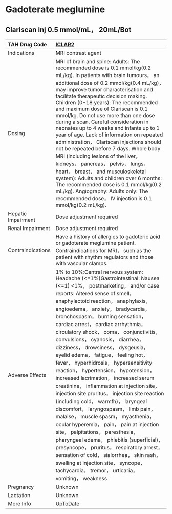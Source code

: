 # Gadoterate meglumine

## Clariscan inj 0.5 mmol/mL， 20mL/Bot

| TAH Drug Code      | [ICLAR2](https://www.tahsda.org.tw/drugs/hissearch.php?drug_code=ICLAR2)                                                                                                                                                                                                                                                                                                                                                                                                                                                                                                                                                                                                                                                                                                                                                                                                                                                                                                                                                                                                                                                               |
|:-------------------|:---------------------------------------------------------------------------------------------------------------------------------------------------------------------------------------------------------------------------------------------------------------------------------------------------------------------------------------------------------------------------------------------------------------------------------------------------------------------------------------------------------------------------------------------------------------------------------------------------------------------------------------------------------------------------------------------------------------------------------------------------------------------------------------------------------------------------------------------------------------------------------------------------------------------------------------------------------------------------------------------------------------------------------------------------------------------------------------------------------------------------------------|
| Indications        | MRI contrast agent                                                                                                                                                                                                                                                                                                                                                                                                                                                                                                                                                                                                                                                                                                                                                                                                                                                                                                                                                                                                                                                                                                                     |
| Dosing             | MRI of brain and spine: Adults: The recommended dose is 0.1 mmol/kg(0.2 mL/kg). In patients with brain tumours， an additional dose of 0.2 mmol/kg(0.4 mL/kg)， may improve tumor characterisation and facilitate therapeutic decision making. Children (0-18 years): The recommended and maximum dose of Clariscan is 0.1 mmol/kg. Do not use more than one dose during a scan. Careful consideration in neonates up to 4 weeks and infants up to 1 year of age. Lack of information on repeated administration， Clariscan injections should not be repeated before 7 days. Whole body MRI (including lesions of the liver， kidneys， pancreas， pelvis， lungs， heart， breast， and musculoskeletal system): Adults and children over 6 months: The recommended dose is 0.1 mmol/kg(0.2 mL/kg). Angiography: Adults only: The recommended dose， IV injection is 0.1 mmol/kg(0.2 mL/kg).                                                                                                                                                                                                                                         |
| Hepatic Impairment | Dose adjustment required                                                                                                                                                                                                                                                                                                                                                                                                                                                                                                                                                                                                                                                                                                                                                                                                                                                                                                                                                                                                                                                                                                               |
| Renal Impairment   | Dose adjustment required                                                                                                                                                                                                                                                                                                                                                                                                                                                                                                                                                                                                                                                                                                                                                                                                                                                                                                                                                                                                                                                                                                               |
| Contraindications  | Have a history of allergies to gadoteric acid or gadoterate meglumine patient. Contraindications for MRI， such as the patient with rhythm regulators and those with vascular clamps.                                                                                                                                                                                                                                                                                                                                                                                                                                                                                                                                                                                                                                                                                                                                                                                                                                                                                                                                                  |
| Adverse Effects    | 1% to 10%:Central nervous system: Headache (<=1%)Gastrointestinal: Nausea (<=1) <1%， postmarketing， and/or case reports: Altered sense of smell， anaphylactoid reaction， anaphylaxis， angioedema， anxiety， bradycardia， bronchospasm， burning sensation， cardiac arrest， cardiac arrhythmia， circulatory shock， coma， conjunctivitis， convulsions， cyanosis， diarrhea， dizziness， drowsiness， dysgeusia， eyelid edema， fatigue， feeling hot， fever， hyperhidrosis， hypersensitivity reaction， hypertension， hypotension， increased lacrimation， increased serum creatinine， inflammation at injection site， injection site pruritus， injection site reaction (including cold， warmth)， laryngeal discomfort， laryngospasm， limb pain， malaise， muscle spasm， myasthenia， ocular hyperemia， pain， pain at injection site， palpitations， paresthesia， pharyngeal edema， phlebitis (superficial)， presyncope， pruritus， respiratory arrest， sensation of cold， sialorrhea， skin rash， swelling at injection site， syncope， tachycardia， tremor， urticaria， vomiting， weakness |
| Pregnancy          | Unknown                                                                                                                                                                                                                                                                                                                                                                                                                                                                                                                                                                                                                                                                                                                                                                                                                                                                                                                                                                                                                                                                                                                                |
| Lactation          | Unknown                                                                                                                                                                                                                                                                                                                                                                                                                                                                                                                                                                                                                                                                                                                                                                                                                                                                                                                                                                                                                                                                                                                                |
| More Info          | [UpToDate](https://www.uptodate.com/contents/gadoterate-meglumine-drug-information)                                                                                                                                                                                                                                                                                                                                                                                                                                                                                                                                                                                                                                                                                                                                                                                                                                                                                                                                                                                                                                                    |

